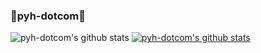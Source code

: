### 🐣pyh-dotcom🐣

![pyh-dotcom's github stats](https://github-readme-stats.vercel.app/api?username=pyh-dotcom&show_icons=true&count_private=false)
[![pyh-dotcom's github stats](https://github-readme-stats.vercel.app/api/top-langs/?username=pyh-dotcom&show_icons=true&hide_border=false&title_color=004386&icon_color=004386&layout=compact)](https://github.com/pyh-dotcom)




<!--
**pyh-dotcom/pyh-dotcom** is a ✨ _special_ ✨ repository because its `README.md` (this file) appears on your GitHub profile.

Here are some ideas to get you started:

- 🔭 I’m currently working on ...
- 🌱 I’m currently learning ...
- 👯 I’m looking to collaborate on ...
- 🤔 I’m looking for help with ...
- 💬 Ask me about ...
- 📫 How to reach me: ...
- 😄 Pronouns: ...
- ⚡ Fun fact: ...
-->
